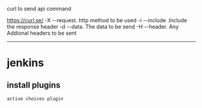 curl to send api command

https://curl.se/
-X --request. http method to be used
-i --include .Include the response header
-d --data. The data to  be send
-H --header. Any Addional headers to be sent

__________________________________________
# jenkins
## install plugins
```
active choices plugin
```